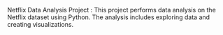 Netflix Data Analysis Project :
This project performs data analysis on the Netflix dataset using Python. 
The analysis includes exploring data and creating visualizations.
